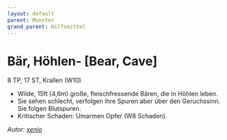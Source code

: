 ```yaml
---
layout: default
parent: Monster
grand_parent: Hilfsmittel
---
```


# Bär, Höhlen- [Bear, Cave]
8 TP, 17 ST, Krallen (W10)
- Wilde, 15ft (4,6m) große, fleischfressende Bären, die in Höhlen leben.
- Sie sehen schlecht, verfolgen ihre Spuren aber über den Geruchssinn. Sie folgen Blutspuren.
- Kritischer Schaden: Umarmen Opfer (W8 Schaden).

*Autor: [xenio](https://xenioinabottle.blogspot.com)*
